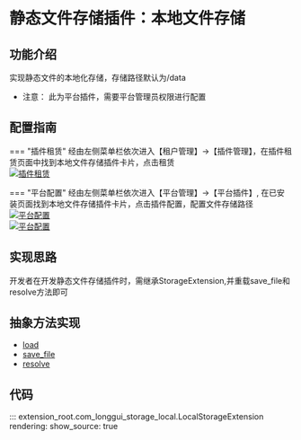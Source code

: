 # 静态文件存储插件：本地文件存储

## 功能介绍

实现静态文件的本地化存储，存储路径默认为/data

* 注意： 此为平台插件，需要平台管理员权限进行配置

## 配置指南

=== "插件租赁"
    经由左侧菜单栏依次进入【租户管理】->【插件管理】，在插件租赁页面中找到本地文件存储插件卡片，点击租赁<br/>
    [![插件租赁](https://s1.ax1x.com/2022/08/02/vELyVS.png)](https://imgtu.com/i/vELyVS)

=== "平台配置"
    经由左侧菜单栏依次进入【平台管理】->【平台插件】, 在已安装页面找到本地文件存储插件卡片，点击插件配置，配置文件存储路径<br/>
    [![平台配置](https://s1.ax1x.com/2022/08/02/vELXx1.png)](https://imgtu.com/i/vELXx1)<br/>
    [![平台配置](https://s1.ax1x.com/2022/08/03/vVD6iQ.md.png)](https://imgtu.com/i/vVD6iQ)

## 实现思路

开发者在开发静态文件存储插件时，需继承StorageExtension,并重载save_file和resolve方法即可

## 抽象方法实现

* [load](#extension_root.com_longgui_storage_local.LocalStorageExtension.load)
* [save_file](#extension_root.com_longgui_storage_local.LocalStorageExtension.save_file)
* [resolve](#extension_root.com_longgui_storage_local.LocalStorageExtension.resolve)

## 代码

::: extension_root.com_longgui_storage_local.LocalStorageExtension
    rendering:
        show_source: true